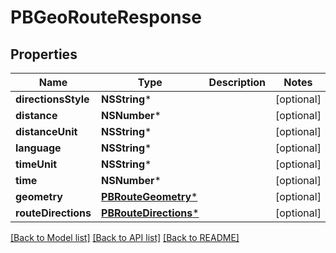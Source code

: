 # PBGeoRouteResponse

## Properties
Name | Type | Description | Notes
------------ | ------------- | ------------- | -------------
**directionsStyle** | **NSString*** |  | [optional] 
**distance** | **NSNumber*** |  | [optional] 
**distanceUnit** | **NSString*** |  | [optional] 
**language** | **NSString*** |  | [optional] 
**timeUnit** | **NSString*** |  | [optional] 
**time** | **NSNumber*** |  | [optional] 
**geometry** | [**PBRouteGeometry***](PBRouteGeometry.md) |  | [optional] 
**routeDirections** | [**PBRouteDirections***](PBRouteDirections.md) |  | [optional] 

[[Back to Model list]](../README.md#documentation-for-models) [[Back to API list]](../README.md#documentation-for-api-endpoints) [[Back to README]](../README.md)


